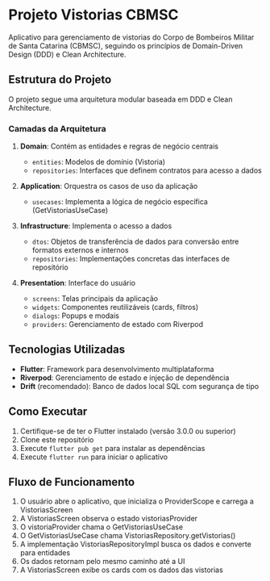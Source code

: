 # Projeto Vistorias CBMSC

Aplicativo para gerenciamento de vistorias do Corpo de Bombeiros Militar de Santa Catarina (CBMSC), seguindo os princípios de Domain-Driven Design (DDD) e Clean Architecture.

## Estrutura do Projeto

O projeto segue uma arquitetura modular baseada em DDD e Clean Architecture.

### Camadas da Arquitetura

1. **Domain**: Contém as entidades e regras de negócio centrais

   - `entities`: Modelos de domínio (Vistoria)
   - `repositories`: Interfaces que definem contratos para acesso a dados

2. **Application**: Orquestra os casos de uso da aplicação

   - `usecases`: Implementa a lógica de negócio específica (GetVistoriasUseCase)

3. **Infrastructure**: Implementa o acesso a dados

   - `dtos`: Objetos de transferência de dados para conversão entre formatos externos e internos
   - `repositories`: Implementações concretas das interfaces de repositório

4. **Presentation**: Interface do usuário
   - `screens`: Telas principais da aplicação
   - `widgets`: Componentes reutilizáveis (cards, filtros)
   - `dialogs`: Popups e modais
   - `providers`: Gerenciamento de estado com Riverpod

## Tecnologias Utilizadas

- **Flutter**: Framework para desenvolvimento multiplataforma
- **Riverpod**: Gerenciamento de estado e injeção de dependência
- **Drift** (recomendado): Banco de dados local SQL com segurança de tipo

## Como Executar

1. Certifique-se de ter o Flutter instalado (versão 3.0.0 ou superior)
2. Clone este repositório
3. Execute `flutter pub get` para instalar as dependências
4. Execute `flutter run` para iniciar o aplicativo

## Fluxo de Funcionamento

1. O usuário abre o aplicativo, que inicializa o ProviderScope e carrega a VistoriasScreen
2. A VistoriasScreen observa o estado vistoriasProvider
3. O vistoriaProvider chama o GetVistoriasUseCase
4. O GetVistoriasUseCase chama VistoriasRepository.getVistorias()
5. A implementação VistoriasRepositoryImpl busca os dados e converte para entidades
6. Os dados retornam pelo mesmo caminho até a UI
7. A VistoriasScreen exibe os cards com os dados das vistorias
